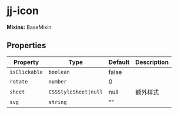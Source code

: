 # jj-icon

**Mixins:** BaseMixin

## Properties

| Property      | Type                  | Default | Description |
|---------------|-----------------------|---------|-------------|
| `isClickable` | `boolean`             | false   |             |
| `rotate`      | `number`              | 0       |             |
| `sheet`       | `CSSStyleSheet\|null` | null    | 额外样式        |
| `svg`         | `string`              | ""      |             |
